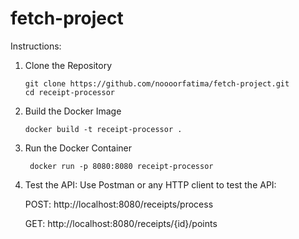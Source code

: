# fetch-project

Instructions:
1. Clone the Repository
   ```
   git clone https://github.com/noooorfatima/fetch-project.git
   cd receipt-processor
   ```
2. Build the Docker Image
   ```
   docker build -t receipt-processor .
   ```
3. Run the Docker Container
   ```
    docker run -p 8080:8080 receipt-processor
   ```

4. Test the API:
   Use Postman or any HTTP client to test the API:
   
   POST: http://localhost:8080/receipts/process

   GET:  http://localhost:8080/receipts/{id}/points

   

